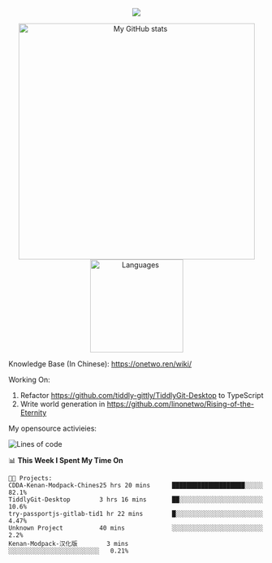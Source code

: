 <a href="https://github.com/linonetwo">
    <p align="center">
        <img src="https://github-profile-trophy.vercel.app/?username=linonetwo&column=7&theme=onedark"/>
    </p>
</a>
<a align="center" href="https://github.com/linonetwo">
  <p align="center">
    <img src="https://github-readme-stats.vercel.app/api?username=linonetwo&show_icons=true&count_private=true" alt="My GitHub stats" width="465"/>
    <img src="https://github-readme-stats.vercel.app/api/top-langs/?username=linonetwo&layout=compact&langs_count=10" alt="Languages" height="183">
  </p>
</a>

Knowledge Base (In Chinese): https://onetwo.ren/wiki/

Working On: 

1. Refactor https://github.com/tiddly-gittly/TiddlyGit-Desktop to TypeScript
1. Write world generation in https://github.com/linonetwo/Rising-of-the-Eternity

My opensource activieies:

<!--START_SECTION:waka-->
![Lines of code](https://img.shields.io/badge/From%20Hello%20World%20I%27ve%20Written-2.5%20million%20lines%20of%20code-blue)

📊 **This Week I Spent My Time On** 

```text
🐱‍💻 Projects: 
CDDA-Kenan-Modpack-Chines25 hrs 20 mins      ████████████████████░░░░░   82.1% 
TiddlyGit-Desktop        3 hrs 16 mins       ██░░░░░░░░░░░░░░░░░░░░░░░   10.6% 
try-passportjs-gitlab-tid1 hr 22 mins        █░░░░░░░░░░░░░░░░░░░░░░░░   4.47% 
Unknown Project          40 mins             ░░░░░░░░░░░░░░░░░░░░░░░░░   2.2% 
Kenan-Modpack-汉化版        3 mins              ░░░░░░░░░░░░░░░░░░░░░░░░░   0.21%

```


<!--END_SECTION:waka-->
